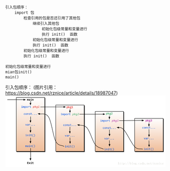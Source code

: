 ```
引入包顺序：
	import 包 
		检查引用的包是否还引用了其他包
			继续引入其他包				
				初始化包级常量和变量进行
				执行 init()  函数			
			初始化包级常量和变量进行
			执行 init()  函数
		初始化包级常量和变量进行
		执行 init()  函数
		
初始化包级常量和变量进行
mian包init()
main()
```
引入包顺序：
(图片引用：https://blog.csdn.net/rznice/article/details/18987047)
![test](packload.png)

